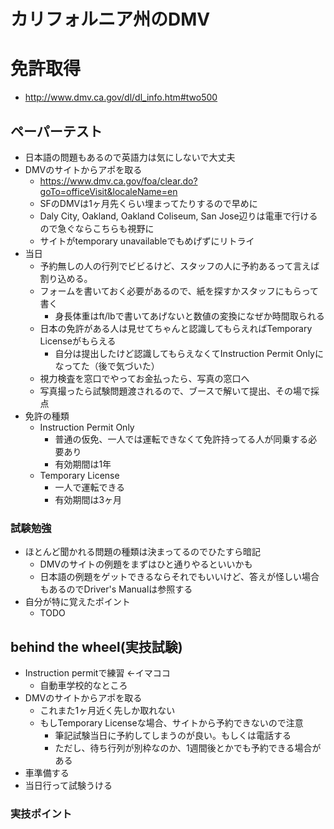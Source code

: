 カリフォルニア州のDMV
==============

# 免許取得

- http://www.dmv.ca.gov/dl/dl_info.htm#two500

## ペーパーテスト

- 日本語の問題もあるので英語力は気にしないで大丈夫
- DMVのサイトからアポを取る
    - https://www.dmv.ca.gov/foa/clear.do?goTo=officeVisit&localeName=en
    - SFのDMVは1ヶ月先くらい埋まってたりするので早めに
    - Daly City, Oakland, Oakland Coliseum, San Jose辺りは電車で行けるので急ぐならこちらも視野に
    - サイトがtemporary unavailableでもめげずにリトライ
- 当日
    - 予約無しの人の行列でビビるけど、スタッフの人に予約あるって言えば割り込める。
    - フォームを書いておく必要があるので、紙を探すかスタッフにもらって書く
        - 身長体重はft/lbで書いてあげないと数値の変換になぜか時間取られる
    - 日本の免許がある人は見せてちゃんと認識してもらえればTemporary Licenseがもらえる
        - 自分は提出したけど認識してもらえなくてInstruction Permit Onlyになってた（後で気づいた）
    - 視力検査を窓口でやってお金払ったら、写真の窓口へ
    - 写真撮ったら試験問題渡されるので、ブースで解いて提出、その場で採点
- 免許の種類
    - Instruction Permit Only
        - 普通の仮免、一人では運転できなくて免許持ってる人が同乗する必要あり
        - 有効期間は1年
    - Temporary License
        - 一人で運転できる
        - 有効期間は3ヶ月

### 試験勉強

- ほとんど聞かれる問題の種類は決まってるのでひたすら暗記
    - DMVのサイトの例題をまずはひと通りやるといいかも
    - 日本語の例題をゲットできるならそれでもいいけど、答えが怪しい場合もあるのでDriver's Manualは参照する
- 自分が特に覚えたポイント
    - TODO

## behind the wheel(実技試験)

- Instruction permitで練習 <-イマココ
    - 自動車学校的なところ
- DMVのサイトからアポを取る
    - これまた1ヶ月近く先しか取れない
    - もしTemporary Licenseな場合、サイトから予約できないので注意
        - 筆記試験当日に予約してしまうのが良い。もしくは電話する
        - ただし、待ち行列が別枠なのか、1週間後とかでも予約できる場合がある
- 車準備する
- 当日行って試験うける

### 実技ポイント
